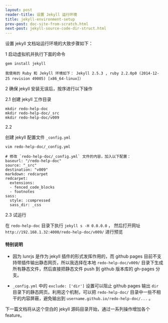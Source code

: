 ```yaml
---
layout: post
reader-title: 设置 Jekyll 运行环境
title: jekyll-environment-setup
prev-post: doc-site-from-scratch.html
next-post: jekyll-source-code-dir-struct.html
---
```


设置 jekyll 文档站运行环境的大致步骤如下：

1 启动虚拟机并执行下面的命令

```
gem install jekyll
```

    我使用的 Ruby 和 Jekyll 环境如下： Jekyll 2.5.3 , ruby 2.2.0p0 (2014-12-25 revision 49005) [x86_64-linux]）

2 确保 jekyll 安装无误后，按序进行以下操作

2.1 创建 jekyll 工作目录

```
mkdir redo-help-doc
mkdir redo-help-doc/_src
mkdir redo-help-doc/v009
```

2.2

创建 jekyll 配置文件 `_config.yml`

``` 
vim redo-help-doc/_config.yml

# 修改 `redo-help-doc/_config.yml` 文件的内容，加入以下配置：
baseurl: "/redo-help-doc"
source: "_src"
destination: "v009"
markdown: redcarpet
redcarpet:
  extensions:
  - fenced_code_blocks
  - footnotes
sass:
  style: :compressed
  sass_dir: _css
```

2.3 试运行

在 `redo-help-doc` 目录下执行 `jekyll s -H 0.0.0.0` ，
然后打开网址 `http://192.168.1.32:4000/redo-help-doc/v009/` 进行预览

#### 特别说明

* 因为 lunrjs 是作为 jekyll 插件的形式发挥作用的，而 github pages 目前不支持带插件输出静态网页，所以我选择在本地 `redo-help-doc/v009/` 目录下生成所有静态文件，然后直接把静态文件 push 到 github 版本库的 gh-pages 分支。

* `_config.yml` 中的 `exclude: ['dir']` 设置可以阻止 github pages 输出 `dir` 目录下的静态网页。利用这个机制，可以把 `redo-help-doc/` 目录中一些不相干的内容屏蔽，避免输出到 `username.github.io/redo-help-doc/...` 。

下一篇文档将从这个空白的 jekyll 源码目录开始，通过一系列操作增加各个 feature。

